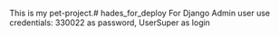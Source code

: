 This is my pet-project.# hades_for_deploy
For Django Admin user use credentials: 330022 as password, UserSuper as login
